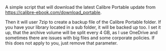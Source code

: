 A simple script that will download the latest Calibre Portable update from https://calibre-ebook.com/download_portable.

Then it will user 7zip to create a backup file of the Calibre Portable folder. If you have your library located in a sub folder, it will be backed up too.
I set it up, that the archive volume will be split every 4 GB, as I use OneDrive and sometimes there are issues with big files and some corporate policies. If this does not apply to you, just remove that parameter.
